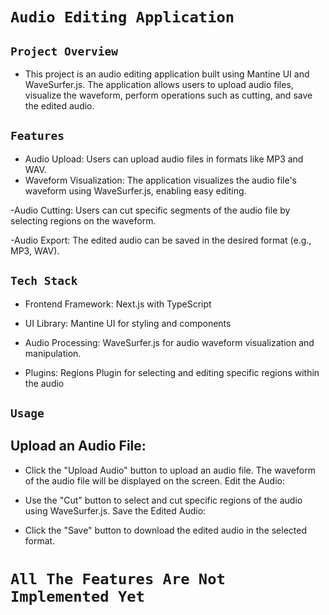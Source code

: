# `Audio Editing Application`

## `Project Overview`

- This project is an audio editing application built using Mantine UI and WaveSurfer.js. The application allows users to upload audio files, visualize the waveform, perform operations such as cutting, and save the edited audio.

## `Features`

- Audio Upload: Users can upload audio files in formats like MP3 and WAV.
- Waveform Visualization: The application visualizes the audio file's waveform using WaveSurfer.js, enabling easy editing.

-Audio Cutting: Users can cut specific segments of the audio file by selecting regions on the waveform.

-Audio Export: The edited audio can be saved in the desired format (e.g., MP3, WAV).

## `Tech Stack`

- Frontend Framework: Next.js with TypeScript
- UI Library: Mantine UI for styling and components
- Audio Processing: WaveSurfer.js for audio waveform visualization and manipulation.

- Plugins: Regions Plugin for selecting and editing specific regions within the audio

## `Usage`

## Upload an Audio File:

- Click the "Upload Audio" button to upload an audio file.
  The waveform of the audio file will be displayed on the screen.
  Edit the Audio:

- Use the "Cut" button to select and cut specific regions of the audio using WaveSurfer.js.
  Save the Edited Audio:

- Click the "Save" button to download the edited audio in the selected format.

# `All The Features Are Not Implemented Yet`
